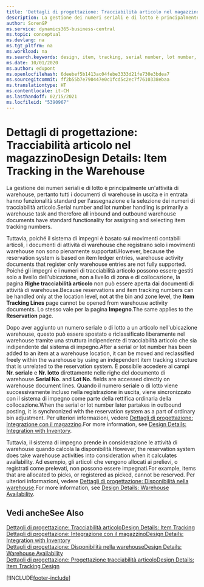 ```yaml
---
title: 'Dettagli di progettazione: Tracciabilità articolo nel magazzino | Microsoft Docs'
description: La gestione dei numeri seriali e di lotto è principalmente un'attività di warehouse, pertanto tutti i documenti di warehouse in uscita e in entrata hanno funzionalità standard per l'assegnazione e la selezione dei numeri di tracciabilità articolo. Tuttavia, poiché il sistema di impegni è basato sui movimenti contabili articoli, i documenti di attività di warehouse che registrano solo i movimenti warehouse non sono pienamente supportati.
author: SorenGP
ms.service: dynamics365-business-central
ms.topic: conceptual
ms.devlang: na
ms.tgt_pltfrm: na
ms.workload: na
ms.search.keywords: design, item, tracking, serial number, lot number, outbound documents
ms.date: 10/01/2020
ms.author: edupont
ms.openlocfilehash: 6deebef5b1413ac04febe3333d21fe730e3bdea7
ms.sourcegitcommit: ff2b55b7e790447e0c1fcd5c2ec7f7610338ebaa
ms.translationtype: HT
ms.contentlocale: it-CH
ms.lasthandoff: 02/15/2021
ms.locfileid: "5390967"
---
```

# <a name="design-details-item-tracking-in-the-warehouse"></a><span data-ttu-id="7e99b-104">Dettagli di progettazione: Tracciabilità articolo nel magazzino</span><span class="sxs-lookup"><span data-stu-id="7e99b-104">Design Details: Item Tracking in the Warehouse</span></span>
<span data-ttu-id="7e99b-105">La gestione dei numeri seriali e di lotto è principalmente un'attività di warehouse, pertanto tutti i documenti di warehouse in uscita e in entrata hanno funzionalità standard per l'assegnazione e la selezione dei numeri di tracciabilità articolo.</span><span class="sxs-lookup"><span data-stu-id="7e99b-105">Serial number and lot number handling is primarily a warehouse task and therefore all inbound and outbound warehouse documents have standard functionality for assigning and selecting item tracking numbers.</span></span>  

<span data-ttu-id="7e99b-106">Tuttavia, poiché il sistema di impegni è basato sui movimenti contabili articoli, i documenti di attività di warehouse che registrano solo i movimenti warehouse non sono pienamente supportati.</span><span class="sxs-lookup"><span data-stu-id="7e99b-106">However, because the reservation system is based on item ledger entries, warehouse activity documents that register only warehouse entries are not fully supported.</span></span> <span data-ttu-id="7e99b-107">Poiché gli impegni e i numeri di tracciabilità articolo possono essere gestiti solo a livello dell'ubicazione, non a livello di zona e di collocazione, la pagina **Righe tracciabilità articolo** non può essere aperta dai documenti di attività di warehouse.</span><span class="sxs-lookup"><span data-stu-id="7e99b-107">Because reservations and item tracking numbers can be handled only at the location level, not at the bin and zone level, the **Item Tracking Lines** page cannot be opened from warehouse activity documents.</span></span> <span data-ttu-id="7e99b-108">Lo stesso vale per la pagina **Impegno**.</span><span class="sxs-lookup"><span data-stu-id="7e99b-108">The same applies to the **Reservation** page.</span></span>  

<span data-ttu-id="7e99b-109">Dopo aver aggiunto un numero seriale o di lotto a un articolo nell'ubicazione warehouse, questo può essere spostato e riclassificato liberamente nel warehouse tramite una struttura indipendente di tracciabilità articolo che sia indipendente dal sistema di impegno.</span><span class="sxs-lookup"><span data-stu-id="7e99b-109">After a serial or lot number has been added to an item at a warehouse location, it can be moved and reclassified freely within the warehouse by using an independent item tracking structure that is unrelated to the reservation system.</span></span> <span data-ttu-id="7e99b-110">È possibile accedere ai campi **Nr. seriale** e **Nr. lotto** direttamente nelle righe del documento di warehouse.</span><span class="sxs-lookup"><span data-stu-id="7e99b-110">**Serial No.** and **Lot No.** fields are accessed directly on warehouse document lines.</span></span> <span data-ttu-id="7e99b-111">Quando il numero seriale o di lotto viene successivamente incluso nella registrazione in uscita, viene sincronizzato con il sistema di impegno come parte della rettifica ordinaria della collocazione.</span><span class="sxs-lookup"><span data-stu-id="7e99b-111">When the serial or lot number later partakes in outbound posting, it is synchronized with the reservation system as a part of ordinary bin adjustment.</span></span> <span data-ttu-id="7e99b-112">Per ulteriori informazioni, vedere [Dettagli di progettazione: Integrazione con il magazzino](design-details-integration-with-inventory.md).</span><span class="sxs-lookup"><span data-stu-id="7e99b-112">For more information, see [Design Details: Integration with Inventory](design-details-integration-with-inventory.md).</span></span>  

<span data-ttu-id="7e99b-113">Tuttavia, il sistema di impegno prende in considerazione le attività di warehouse quando calcola la disponibilità.</span><span class="sxs-lookup"><span data-stu-id="7e99b-113">However, the reservation system does take warehouse activities into consideration when it calculates availability.</span></span> <span data-ttu-id="7e99b-114">Ad esempio, gli articoli che vengono allocati ai prelievi, o registrati come prelevati, non possono essere impegnati.</span><span class="sxs-lookup"><span data-stu-id="7e99b-114">For example, items that are allocated to picks, or registered as picked, cannot be reserved.</span></span> <span data-ttu-id="7e99b-115">Per ulteriori informazioni, vedere [Dettagli di progettazione: Disponibilità nella warehouse](design-details-availability-in-the-warehouse.md).</span><span class="sxs-lookup"><span data-stu-id="7e99b-115">For more information, see [Design Details: Warehouse Availability](design-details-availability-in-the-warehouse.md).</span></span>

## <a name="see-also"></a><span data-ttu-id="7e99b-116">Vedi anche</span><span class="sxs-lookup"><span data-stu-id="7e99b-116">See Also</span></span>  
[<span data-ttu-id="7e99b-117">Dettagli di progettazione: Tracciabilità articolo</span><span class="sxs-lookup"><span data-stu-id="7e99b-117">Design Details: Item Tracking</span></span>](design-details-item-tracking.md)  
[<span data-ttu-id="7e99b-118">Dettagli di progettazione: Integrazione con il magazzino</span><span class="sxs-lookup"><span data-stu-id="7e99b-118">Design Details: Integration with Inventory</span></span>](design-details-integration-with-inventory.md)  
[<span data-ttu-id="7e99b-119">Dettagli di progettazione: Disponibilità nella warehouse</span><span class="sxs-lookup"><span data-stu-id="7e99b-119">Design Details: Warehouse Availability</span></span>](design-details-availability-in-the-warehouse.md)  
[<span data-ttu-id="7e99b-120">Dettagli di progettazione: Progettazione tracciabilità articolo</span><span class="sxs-lookup"><span data-stu-id="7e99b-120">Design Details: Item Tracking Design</span></span>](design-details-item-tracking-design.md)


[!INCLUDE[footer-include](includes/footer-banner.md)]